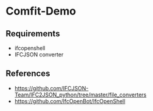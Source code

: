 # Comfit-Demo

## Requirements
- ifcopenshell
- IFCJSON converter

## References
- https://github.com/IFCJSON-Team/IFC2JSON_python/tree/master/file_converters
- https://github.com/IfcOpenBot/IfcOpenShell
